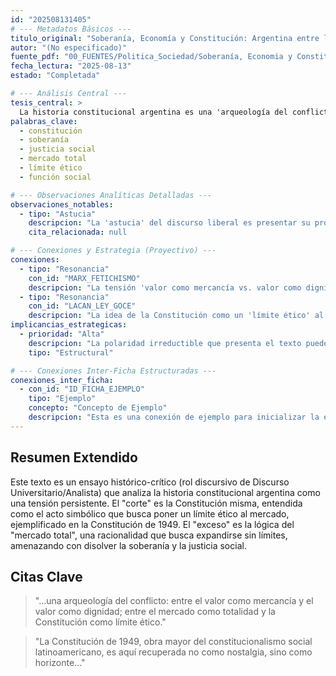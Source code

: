 ```yaml
---
id: "202508131405"
# --- Metadatos Básicos ---
titulo_original: "Soberanía, Economía y Constitución: Argentina entre la Justicia Social y el Mercado Total"
autor: "(No especificado)"
fuente_pdf: "00_FUENTES/Politica_Sociedad/Soberanía, Economia y Constitución.pdf"
fecha_lectura: "2025-08-13"
estado: "Completada"

# --- Análisis Central ---
tesis_central: >
  La historia constitucional argentina es una 'arqueología del conflicto' entre dos paradigmas: un constitucionalismo social (justicia social, soberanía, Estado activo) y un liberalismo de mercado (derechos individuales, Estado mínimo). La Constitución de 1949 se recupera como un 'horizonte' para el presente.
palabras_clave:
  - constitución
  - soberanía
  - justicia social
  - mercado total
  - límite ético
  - función social

# --- Observaciones Analíticas Detalladas ---
observaciones_notables:
  - tipo: "Astucia"
    descripcion: "La 'astucia' del discurso liberal es presentar su proyecto de 'mercado total' no como una opción política, sino como la única vía racional o natural, nombrando al 'corte' (regulación) como 'tiranía' y al 'exceso' (mercado sin límites) como 'libertad'."
    cita_relacionada: null

# --- Conexiones y Estrategia (Proyectivo) ---
conexiones:
  - tipo: "Resonancia"
    con_id: "MARX_FETICHISMO"
    descripcion: "La tensión 'valor como mercancía vs. valor como dignidad' es una reformulación de la crítica de Marx al fetichismo de la mercancía."
  - tipo: "Resonancia"
    con_id: "LACAN_LEY_GOCE"
    descripcion: "La idea de la Constitución como un 'límite ético' al goce del mercado resuena con la función de la Ley y el Nombre-del-Padre en Lacan como aquello que 'corta' el goce mortífero."
implicancias_estrategicas:
  - prioridad: "Alta"
    descripcion: "La polaridad irreductible que presenta el texto puede servir como marco para estructurar un capítulo central de la tesis sobre el caso argentino."
    tipo: "Estructural"

# --- Conexiones Inter-Ficha Estructuradas ---
conexiones_inter_ficha:
  - con_id: "ID_FICHA_EJEMPLO"
    tipo: "Ejemplo"
    concepto: "Concepto de Ejemplo"
    descripcion: "Esta es una conexión de ejemplo para inicializar la estructura."
---
```


## Resumen Extendido

Este texto es un ensayo histórico-crítico (rol discursivo de Discurso Universitario/Analista) que analiza la historia constitucional argentina como una tensión persistente. El "corte" es la Constitución misma, entendida como el acto simbólico que busca poner un límite ético al mercado, ejemplificado en la Constitución de 1949. El "exceso" es la lógica del "mercado total", una racionalidad que busca expandirse sin límites, amenazando con disolver la soberanía y la justicia social.

## Citas Clave

> "...una arqueología del conflicto: entre el valor como mercancía y el valor como dignidad; entre el mercado como totalidad y la Constitución como límite ético."

> "La Constitución de 1949, obra mayor del constitucionalismo social latinoamericano, es aquí recuperada no como nostalgia, sino como horizonte..."